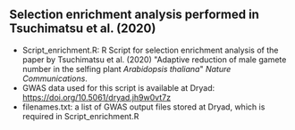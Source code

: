 ## Selection enrichment analysis performed in Tsuchimatsu et al. (2020)
- Script_enrichment.R: R Script for selection enrichment analysis of the paper by Tsuchimatsu et al. (2020) "Adaptive reduction of male gamete number in the selfing plant *Arabidopsis thaliana*" *Nature Communications*.
- GWAS data used for this script is available at Dryad:  https://doi.org/10.5061/dryad.jh9w0vt7z
- filenames.txt: a list of GWAS output files stored at Dryad, which is required in Script_enrichment.R


